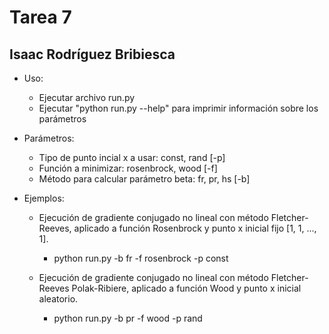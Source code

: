 # Tarea 7
## Isaac Rodríguez Bribiesca

* Uso:

    * Ejecutar archivo run.py
    * Ejecutar "python run.py --help" para imprimir información sobre los parámetros

* Parámetros:

    * Tipo de punto incial x a usar: const, rand [-p]
    * Función a minimizar: rosenbrock, wood [-f]
    * Método para calcular parámetro beta: fr, pr, hs [-b]

* Ejemplos:

  * Ejecución de gradiente conjugado no lineal con método Fletcher-Reeves, aplicado a función Rosenbrock y punto x inicial fijo [1, 1, ..., 1].

    * python run.py -b fr -f rosenbrock -p const

  * Ejecución de gradiente conjugado no lineal con método Fletcher-Reeves Polak-Ribiere, aplicado a función Wood y punto x inicial aleatorio.

    * python run.py -b pr -f wood -p rand
